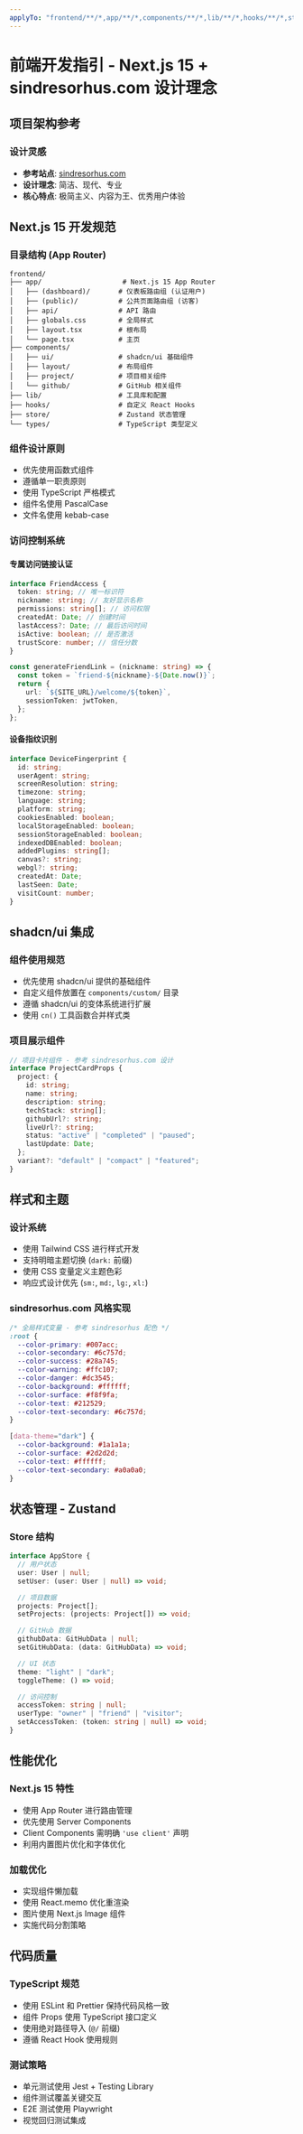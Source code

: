 ```yaml
---
applyTo: "frontend/**/*,app/**/*,components/**/*,lib/**/*,hooks/**/*,store/**/*,types/**/*"
---
```


# 前端开发指引 - Next.js 15 + sindresorhus.com 设计理念

## 项目架构参考

### 设计灵感

- **参考站点**: [sindresorhus.com](https://sindresorhus.com)
- **设计理念**: 简洁、现代、专业
- **核心特点**: 极简主义、内容为王、优秀用户体验

## Next.js 15 开发规范

### 目录结构 (App Router)

```
frontend/
├── app/                    # Next.js 15 App Router
│   ├── (dashboard)/       # 仪表板路由组 (认证用户)
│   ├── (public)/          # 公共页面路由组 (访客)
│   ├── api/               # API 路由
│   ├── globals.css        # 全局样式
│   ├── layout.tsx         # 根布局
│   └── page.tsx           # 主页
├── components/
│   ├── ui/                # shadcn/ui 基础组件
│   ├── layout/            # 布局组件
│   ├── project/           # 项目相关组件
│   └── github/            # GitHub 相关组件
├── lib/                   # 工具库和配置
├── hooks/                 # 自定义 React Hooks
├── store/                 # Zustand 状态管理
└── types/                 # TypeScript 类型定义
```

### 组件设计原则

- 优先使用函数式组件
- 遵循单一职责原则
- 使用 TypeScript 严格模式
- 组件名使用 PascalCase
- 文件名使用 kebab-case

### 访问控制系统

#### 专属访问链接认证

```typescript
interface FriendAccess {
  token: string; // 唯一标识符
  nickname: string; // 友好显示名称
  permissions: string[]; // 访问权限
  createdAt: Date; // 创建时间
  lastAccess?: Date; // 最后访问时间
  isActive: boolean; // 是否激活
  trustScore: number; // 信任分数
}

const generateFriendLink = (nickname: string) => {
  const token = `friend-${nickname}-${Date.now()}`;
  return {
    url: `${SITE_URL}/welcome/${token}`,
    sessionToken: jwtToken,
  };
};
```

#### 设备指纹识别

```typescript
interface DeviceFingerprint {
  id: string;
  userAgent: string;
  screenResolution: string;
  timezone: string;
  language: string;
  platform: string;
  cookiesEnabled: boolean;
  localStorageEnabled: boolean;
  sessionStorageEnabled: boolean;
  indexedDBEnabled: boolean;
  addedPlugins: string[];
  canvas?: string;
  webgl?: string;
  createdAt: Date;
  lastSeen: Date;
  visitCount: number;
}
```

## shadcn/ui 集成

### 组件使用规范

- 优先使用 shadcn/ui 提供的基础组件
- 自定义组件放置在 `components/custom/` 目录
- 遵循 shadcn/ui 的变体系统进行扩展
- 使用 `cn()` 工具函数合并样式类

### 项目展示组件

```typescript
// 项目卡片组件 - 参考 sindresorhus.com 设计
interface ProjectCardProps {
  project: {
    id: string;
    name: string;
    description: string;
    techStack: string[];
    githubUrl?: string;
    liveUrl?: string;
    status: "active" | "completed" | "paused";
    lastUpdate: Date;
  };
  variant?: "default" | "compact" | "featured";
}
```

## 样式和主题

### 设计系统

- 使用 Tailwind CSS 进行样式开发
- 支持明暗主题切换 (`dark:` 前缀)
- 使用 CSS 变量定义主题色彩
- 响应式设计优先 (`sm:`, `md:`, `lg:`, `xl:`)

### sindresorhus.com 风格实现

```css
/* 全局样式变量 - 参考 sindresorhus 配色 */
:root {
  --color-primary: #007acc;
  --color-secondary: #6c757d;
  --color-success: #28a745;
  --color-warning: #ffc107;
  --color-danger: #dc3545;
  --color-background: #ffffff;
  --color-surface: #f8f9fa;
  --color-text: #212529;
  --color-text-secondary: #6c757d;
}

[data-theme="dark"] {
  --color-background: #1a1a1a;
  --color-surface: #2d2d2d;
  --color-text: #ffffff;
  --color-text-secondary: #a0a0a0;
}
```

## 状态管理 - Zustand

### Store 结构

```typescript
interface AppStore {
  // 用户状态
  user: User | null;
  setUser: (user: User | null) => void;

  // 项目数据
  projects: Project[];
  setProjects: (projects: Project[]) => void;

  // GitHub 数据
  githubData: GitHubData | null;
  setGitHubData: (data: GitHubData) => void;

  // UI 状态
  theme: "light" | "dark";
  toggleTheme: () => void;

  // 访问控制
  accessToken: string | null;
  userType: "owner" | "friend" | "visitor";
  setAccessToken: (token: string | null) => void;
}
```

## 性能优化

### Next.js 15 特性

- 使用 App Router 进行路由管理
- 优先使用 Server Components
- Client Components 需明确 `'use client'` 声明
- 利用内置图片优化和字体优化

### 加载优化

- 实现组件懒加载
- 使用 React.memo 优化重渲染
- 图片使用 Next.js Image 组件
- 实施代码分割策略

## 代码质量

### TypeScript 规范

- 使用 ESLint 和 Prettier 保持代码风格一致
- 组件 Props 使用 TypeScript 接口定义
- 使用绝对路径导入 (`@/` 前缀)
- 遵循 React Hook 使用规则

### 测试策略

- 单元测试使用 Jest + Testing Library
- 组件测试覆盖关键交互
- E2E 测试使用 Playwright
- 视觉回归测试集成
